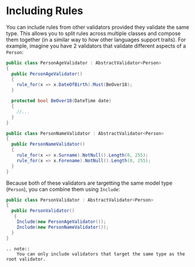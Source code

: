 # Including Rules

You can include rules from other validators provided they validate the same type. This allows you to split rules across multiple classes and compose them together (in a similar way to how other languages support traits). For example, imagine you have 2 validators that validate different aspects of a `Person`:

```csharp
public class PersonAgeValidator : AbstractValidator<Person>  
{
  public PersonAgeValidator() 
  {
    rule_for(x => x.DateOfBirth).Must(BeOver18);
  }

  protected bool BeOver18(DateTime date) 
  {
    //...
  }
}

public class PersonNameValidator : AbstractValidator<Person> 
{
  public PersonNameValidator() 
  {
    rule_for(x => x.Surname).NotNull().Length(0, 255);
    rule_for(x => x.Forename).NotNull().Length(0, 255);
  }
}
```

Because both of these validators are targetting the same model type (`Person`), you can combine them using `Include`:

```csharp
public class PersonValidator : AbstractValidator<Person> 
{
  public PersonValidator()
   {
    Include(new PersonAgeValidator());
    Include(new PersonNameValidator());
  }
}
```

```eval_rst
.. note::
    You can only include validators that target the same type as the root validator.
```
